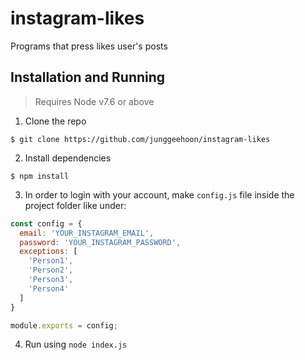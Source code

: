 # instagram-likes

Programs that press likes user's posts

## Installation and Running
> Requires Node v7.6 or above

1. Clone the repo
```
$ git clone https://github.com/junggeehoon/instagram-likes
```
2. Install dependencies
```
$ npm install
```
3. In order to login with your account, make `config.js` file inside the project folder like under:
```javascript
const config = {
  email: 'YOUR_INSTAGRAM_EMAIL',
  password: 'YOUR_INSTAGRAM_PASSWORD',
  exceptions: [
    'Person1',
    'Person2',
    'Person3',
    'Person4'
  ]
}

module.exports = config;
```
4. Run using `node index.js`
